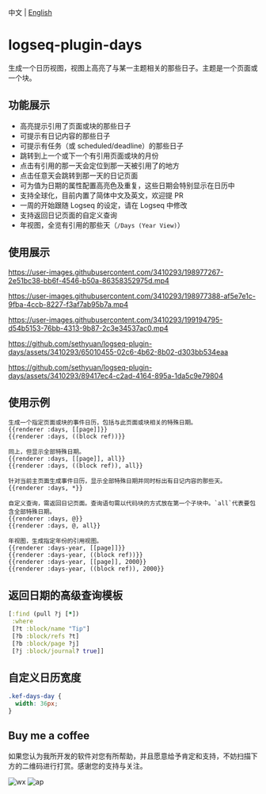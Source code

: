 中文 | [English](README.en.md)

# logseq-plugin-days

生成一个日历视图，视图上高亮了与某一主题相关的那些日子。主题是一个页面或一个块。

## 功能展示

- 高亮提示引用了页面或块的那些日子
- 可提示有日记内容的那些日子
- 可提示有任务（或 scheduled/deadline）的那些日子
- 跳转到上一个或下一个有引用页面或块的月份
- 点击有引用的那一天会定位到那一天被引用了的地方
- 点击任意天会跳转到那一天的日记页面
- 可为值为日期的属性配置高亮色及重复，这些日期会特别显示在日历中
- 支持全球化，目前内置了简体中文及英文，欢迎提 PR
- 一周的开始跟随 Logseq 的设定，请在 Logseq 中修改
- 支持返回日记页面的自定义查询
- 年视图，全览有引用的那些天（`/Days (Year View)`）

## 使用展示

https://user-images.githubusercontent.com/3410293/198977267-2e51bc38-bb6f-4546-b50a-86358352975d.mp4

https://user-images.githubusercontent.com/3410293/198977388-af5e7e1c-9fba-4ccb-8227-f3af7ab95b7a.mp4

https://user-images.githubusercontent.com/3410293/199194795-d54b5153-76bb-4313-9b87-2c3e34537ac0.mp4

https://github.com/sethyuan/logseq-plugin-days/assets/3410293/65010455-02c6-4b62-8b02-d303bb534eaa

https://github.com/sethyuan/logseq-plugin-days/assets/3410293/89417ec4-c2ad-4164-895a-1da5c9e79804

## 使用示例

```
生成一个指定页面或块的事件日历，包括与此页面或块相关的特殊日期。
{{renderer :days, [[page]]}}
{{renderer :days, ((block ref))}}

同上，但显示全部特殊日期。
{{renderer :days, [[page]], all}}
{{renderer :days, ((block ref)), all}}

针对当前主页面生成事件日历，显示全部特殊日期并同时标出有日记内容的那些天。
{{renderer :days, *}}

自定义查询，需返回日记页面。查询语句需以代码块的方式放在第一个子块中。`all`代表要包含全部特殊日期。
{{renderer :days, @}}
{{renderer :days, @, all}}

年视图，生成指定年份的引用视图。
{{renderer :days-year, [[page]]}}
{{renderer :days-year, ((block ref))}}
{{renderer :days-year, [[page]], 2000}}
{{renderer :days-year, ((block ref)), 2000}}
```

## 返回日期的高级查询模板

```clojure
[:find (pull ?j [*])
 :where
 [?t :block/name "Tip"]
 [?b :block/refs ?t]
 [?b :block/page ?j]
 [?j :block/journal? true]]
```

## 自定义日历宽度

```css
.kef-days-day {
  width: 36px;
}
```

## Buy me a coffee

如果您认为我所开发的软件对您有所帮助，并且愿意给予肯定和支持，不妨扫描下方的二维码进行打赏。感谢您的支持与关注。

![wx](https://user-images.githubusercontent.com/3410293/236807219-cf21180a-e7f8-44a9-abde-86e1e6df999b.jpg) ![ap](https://user-images.githubusercontent.com/3410293/236807256-f79768a7-16e0-4cbf-a9f3-93f230feee30.jpg)
